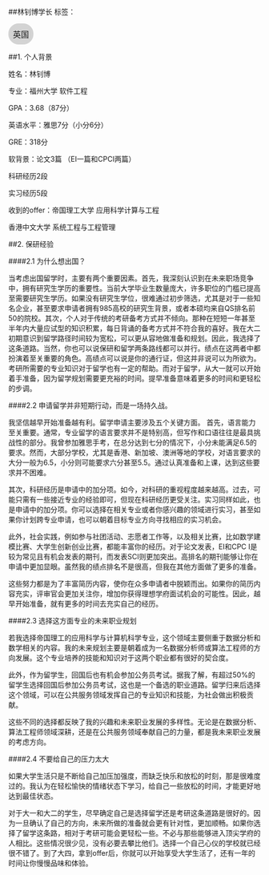 ##林钊博学长
标签：
<a href="https://fzu-fly.online/flying/eu/" target="_blank">
  <div class="box">
    <div class="text">英国</div>
  </div>
</a>

<style>
.box {
  display: inline-block;
  border: 1px solid lightgray; /* 边框颜色 */
  padding: 8px;
  border-radius: 20px; /* 弧度大小 */
  background-color: lightgray; /* 默认背景色 */
  transition: background-color 0.3s ease; /* 添加过渡效果 */
}

.box:hover {
  background-color: #7E56C2; /* 鼠标悬停时的背景色 */
}

.text {
  font-size: 16px;
  text-align: center;
}
</style>

<style>
a[style] {
  position: relative;
}

a[style]:hover {
  background-color: purple;
}
</style>
##1. 个人背景

姓名：林钊博

专业：福州大学 软件工程

GPA：3.68（87分）

英语水平：雅思7分（小分6分） 

GRE：318分

软背景：论文3篇 （EI一篇和CPCI两篇）

科研经历2段

实习经历5段 

收到的offer：帝国理工大学 应用科学计算与工程

香港中文大学 系统工程与工程管理

##2. 保研经验

####2.1 为什么想出国？

当考虑出国留学时，主要有两个重要因素。首先，我深刻认识到在未来职场竞争中，拥有研究生学历的重要性。当前大学毕业生数量庞大，许多职位的门槛已提高至需要研究生学历。如果没有研究生学位，很难通过初步筛选，尤其是对于一些知名企业，甚至要求申请者拥有985高校的研究生背景，或者本硕均来自QS排名前50的院校。其次，个人对于传统的考研备考方式并不倾向。那种在短短一年甚至半年内大量应试型的知识积累，每日背诵的备考方式并不符合我的喜好。我在大二初期意识到留学路径时间较为宽松，可以更从容地做准备和规划。因此，我选择了这条道路。当然，你也可以说保研和留学两条路线都可以并行。绩点在这两者中都扮演着至关重要的角色。高绩点可以说是你的通行证，但这并非说可以为所欲为。考研所需要的专业知识对于留学也有一定的帮助。而对于留学，从大一就可以开始着手准备，因为留学规划需要更充裕的时间。提早准备意味着更多的时间和更轻松的步调。

####2.2 申请留学并非短期行动，而是一场持久战。

我坚信越早开始准备越有利。留学申请主要涉及五个关键方面。
首先，语言能力至关重要。通常，专业留学的语言要求并不是特别高，但写作和口语往往是最具挑战性的部分。我曾参加雅思手考，在总分达到七分的情况下，小分未能满足6.5的要求。然而，大部分学校，尤其是香港、新加坡、澳洲等地的学校，对语言要求的大分一般为6.5，小分则可能要求六分甚至5.5。通过认真准备和上课，达到这些要求并不困难。

其次，科研经历是申请中的加分项。如今，对科研的重视程度越来越高。过去，可能只需有一些接近专业的经验即可，但现在科研经历更受关注。实习同样如此，也是申请中的加分项。你可以选择在相关专业或者你感兴趣的领域进行实习，甚至如果你计划跨专业申请，也可以朝着目标专业方向寻找相应的实习机会。

此外，社会实践，例如参与社团活动、志愿者工作等，以及相关比赛，比如数学建模比赛、大学生创新创业比赛，都能丰富你的经历。对于论文发表，EI和CPC I是较为常见且有机会发表的期刊，而发表SCI则更加突出。高排名的期刊能够让你在申请中更加显眼。虽然我的绩点排名不是很高，但我在其他方面做了更多的准备。

这些努力都是为了丰富简历内容，使你在众多申请者中脱颖而出。如果你的简历内容充实，评审官会更加关注你，增加你获得理想学府面试机会的可能性。因此，越早开始准备，就有更多的时间去充实自己的经历。

####2.3 选择这方面专业的未来职业规划

若我选择帝国理工的应用科学与计算机科学专业，这个领域主要侧重于数据分析和数学相关的内容。我的未来规划主要是朝着成为一名数据分析师或算法工程师的方向发展。这个专业培养的技能和知识对于这两个职业都有很好的契合度。

此外，作为留学生，回国后也有机会参加公务员考试。据我了解，有超过50%的留学生选择回国后参加公务员考试，这也是一个备选的职业道路。留学归来后选择这个领域，可以在公共服务领域发挥自己的专业知识和技能，为社会做出积极贡献。

这些不同的选择都反映了我的兴趣和未来职业发展的多样性。无论是在数据分析、算法工程师领域深耕，还是在公共服务领域奉献自己的力量，都是我未来职业发展的考虑方向。

####2.4 不要给自己的压力太大

如果大学生活只是不断给自己加压加强度，而缺乏快乐和放松的时刻，那是很难度过的。我认为在轻松愉快的情绪状态下学习，给自己一些放松的时间，才能更好地达到最佳状态。

对于大一和大二的学生，尽早确定自己是选择留学还是考研这条道路是很好的。因为一旦确认了自己的方向，未来所做的准备就会更有针对性，更加顺畅。如果你选择了留学这条路，相对于考研可能会更轻松一些。不必与那些能够进入顶尖学府的人相比。这些情况很少见，没有必要去攀比他们。选择一个自己心仪的学校就已经很不错了。到了大四，拿到offer后，你就可以开始享受大学生活了，还有一年的时间让你慢慢品味和体验。
